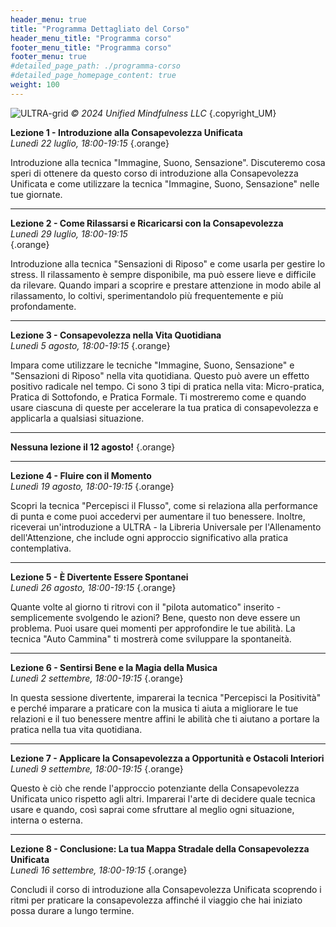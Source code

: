 ```yaml
---
header_menu: true
title: "Programma Dettagliato del Corso"
header_menu_title: "Programma corso"
footer_menu_title: "Programma corso"
footer_menu: true
#detailed_page_path: ./programma-corso
#detailed_page_homepage_content: true
weight: 100
---
```



![ULTRA-grid](/images/ULTRA-grid.jpg)
_&copy; 2024 Unified Mindfulness LLC_
{.copyright_UM}

**Lezione 1 - Introduzione alla Consapevolezza Unificata**  
_Lunedì 22 luglio, 18:00-19:15_
{.orange} 


Introduzione alla tecnica "Immagine, Suono, Sensazione". Discuteremo cosa speri di ottenere da questo corso di introduzione alla Consapevolezza Unificata e come utilizzare la tecnica "Immagine, Suono, Sensazione" nelle tue giornate.

---
**Lezione 2 - Come Rilassarsi e Ricaricarsi con la Consapevolezza**  
_Lunedì 29 luglio, 18:00-19:15_  
{.orange}

Introduzione alla tecnica "Sensazioni di Riposo" e come usarla per gestire lo stress. Il rilassamento è sempre disponibile, ma può essere lieve e difficile da rilevare. Quando impari a scoprire e prestare attenzione in modo abile al rilassamento, lo coltivi, sperimentandolo più frequentemente e più profondamente.

---
**Lezione 3 - Consapevolezza nella Vita Quotidiana**  
_Lunedì 5 agosto, 18:00-19:15_
{.orange}

Impara come utilizzare le tecniche "Immagine, Suono, Sensazione" e "Sensazioni di Riposo" nella vita quotidiana. Questo può avere un effetto positivo radicale nel tempo. Ci sono 3 tipi di pratica nella vita: Micro-pratica, Pratica di Sottofondo, e Pratica Formale. Ti mostreremo come e quando usare ciascuna di queste per accelerare la tua pratica di consapevolezza e applicarla a qualsiasi situazione.

---

**Nessuna lezione il 12 agosto!**
{.orange}

---

**Lezione 4 - Fluire con il Momento**  
_Lunedì 19 agosto, 18:00-19:15_
{.orange}

Scopri la tecnica "Percepisci il Flusso", come si relaziona alla performance di punta e come puoi accedervi per aumentare il tuo benessere. Inoltre, riceverai un'introduzione a ULTRA - la Libreria Universale per l'Allenamento dell'Attenzione, che include ogni approccio significativo alla pratica contemplativa.

---
**Lezione 5 - È Divertente Essere Spontanei**  
_Lunedì 26 agosto, 18:00-19:15_
{.orange}

Quante volte al giorno ti ritrovi con il "pilota automatico" inserito - semplicemente svolgendo le azioni? Bene, questo non deve essere un problema. Puoi usare quei momenti per approfondire le tue abilità. La tecnica "Auto Cammina" ti mostrerà come sviluppare la spontaneità.

---
**Lezione 6 - Sentirsi Bene e la Magia della Musica**  
_Lunedì 2 settembre, 18:00-19:15_
{.orange}

In questa sessione divertente, imparerai la tecnica "Percepisci la Positività" e perché imparare a praticare con la musica ti aiuta a migliorare le tue relazioni e il tuo benessere mentre affini le abilità che ti aiutano a portare la pratica nella tua vita quotidiana.

---
**Lezione 7 - Applicare la Consapevolezza a Opportunità e Ostacoli Interiori**  
_Lunedì 9 settembre, 18:00-19:15_
{.orange}

Questo è ciò che rende l'approccio potenziante della Consapevolezza Unificata unico rispetto agli altri. Imparerai l'arte di decidere quale tecnica usare e quando, così saprai come sfruttare al meglio ogni situazione, interna o esterna.

---
**Lezione 8 - Conclusione: La tua Mappa Stradale della Consapevolezza Unificata**  
_Lunedì 16 settembre, 18:00-19:15_
{.orange}

Concludi il corso di introduzione alla Consapevolezza Unificata scoprendo i ritmi per praticare la consapevolezza affinché il viaggio che hai iniziato possa durare a lungo termine.
